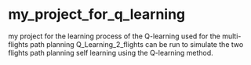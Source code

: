 # my_project_for_q_learning
my project for the learning process of the Q-learning used for the multi-flights path planning 
Q_Learning_2_flights can be run to simulate the two flights path planning self learning using the Q-learning method.
